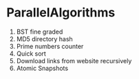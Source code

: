 # ParallelAlgorithms

1. BST fine graded
2. MD5 directory hash
3. Prime numbers counter
4. Quick sort
5. Download links from website recursively
6. Atomic Snapshots
